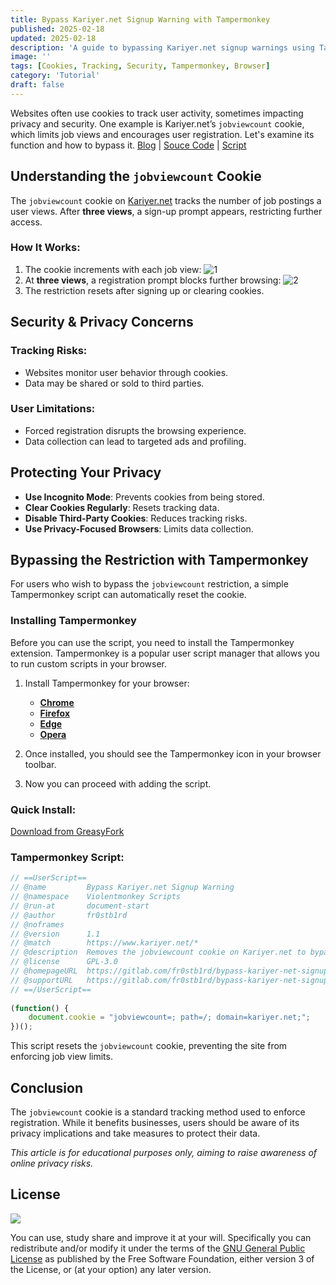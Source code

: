```yaml
---
title: Bypass Kariyer.net Signup Warning with Tampermonkey
published: 2025-02-18
updated: 2025-02-18
description: 'A guide to bypassing Kariyer.net signup warnings using Tampermonkey by understanding and managing cookies'
image: ''
tags: [Cookies, Tracking, Security, Tampermonkey, Browser]
category: 'Tutorial'
draft: false
---
```


Websites often use cookies to track user activity, sometimes impacting privacy and security. One example is Kariyer.net’s `jobviewcount` cookie, which limits job views and encourages user registration. Let's examine its function and how to bypass it. [Blog](https://fr0stb1rd.pages.dev/posts/Bypass-Kariyer.net-Signup-Warning/) \| [Souce Code](https://gitlab.com/fr0stb1rd/bypass-kariyer-net-signup-warning) \| [Script](https://greasyfork.org/tr/scripts/527319-bypass-kariyer-net-signup-warning)

## Understanding the `jobviewcount` Cookie

The `jobviewcount` cookie on [Kariyer.net](https://www.kariyer.net/) tracks the number of job postings a user views. After **three views**, a sign-up prompt appears, restricting further access.

### How It Works:
1. The cookie increments with each job view:
    ![1](https://i.ibb.co/YTVn8h9J/1.png)
2. At **three views**, a registration prompt blocks further browsing:
    ![2](https://i.ibb.co/kgMvz3KH/2.png)
3. The restriction resets after signing up or clearing cookies.

## Security & Privacy Concerns

### Tracking Risks:
- Websites monitor user behavior through cookies.
- Data may be shared or sold to third parties.

### User Limitations:
- Forced registration disrupts the browsing experience.
- Data collection can lead to targeted ads and profiling.

## Protecting Your Privacy

- **Use Incognito Mode**: Prevents cookies from being stored.
- **Clear Cookies Regularly**: Resets tracking data.
- **Disable Third-Party Cookies**: Reduces tracking risks.
- **Use Privacy-Focused Browsers**: Limits data collection.

## Bypassing the Restriction with Tampermonkey

For users who wish to bypass the `jobviewcount` restriction, a simple Tampermonkey script can automatically reset the cookie.

### Installing Tampermonkey

Before you can use the script, you need to install the Tampermonkey extension. Tampermonkey is a popular user script manager that allows you to run custom scripts in your browser.

1. Install Tampermonkey for your browser:
   - **[Chrome](https://chrome.google.com/webstore/detail/tampermonkey/dhdgffkkebhmkfjojejmpbldmpobfkfo)**
   - **[Firefox](https://addons.mozilla.org/en-US/firefox/addon/tampermonkey/)**
   - **[Edge](https://microsoftedge.microsoft.com/addons/detail/tampermonkey/dhdgffkkebhmkfjojejmpbldmpobfkfo)**
   - **[Opera](https://addons.opera.com/en/extensions/details/tampermonkey-beta/)**

2. Once installed, you should see the Tampermonkey icon in your browser toolbar.
3. Now you can proceed with adding the script.

### Quick Install:
[Download from GreasyFork](https://greasyfork.org/tr/scripts/527319-bypass-kariyer-net-signup-warning)

### Tampermonkey Script:

```javascript
// ==UserScript==
// @name         Bypass Kariyer.net Signup Warning
// @namespace    Violentmonkey Scripts
// @run-at       document-start
// @author       fr0stb1rd
// @noframes
// @version      1.1
// @match        https://www.kariyer.net/*
// @description  Removes the jobviewcount cookie on Kariyer.net to bypass job view limits
// @license      GPL-3.0
// @homepageURL  https://gitlab.com/fr0stb1rd/bypass-kariyer-net-signup-warning
// @supportURL   https://gitlab.com/fr0stb1rd/bypass-kariyer-net-signup-warning/-/issues
// ==/UserScript==
    
(function() {
    document.cookie = "jobviewcount=; path=/; domain=kariyer.net;";
})();
```

This script resets the `jobviewcount` cookie, preventing the site from enforcing job view limits.

## Conclusion

The `jobviewcount` cookie is a standard tracking method used to enforce registration. While it benefits businesses, users should be aware of its privacy implications and take measures to protect their data.

*This article is for educational purposes only, aiming to raise awareness of online privacy risks.*

## License

![](https://www.gnu.org/graphics/gplv3-127x51.png)

You can use, study share and improve it at your will. Specifically you can redistribute and/or modify it under the terms of the [GNU General Public License](https://www.gnu.org/licenses/gpl-3.0.html) as published by the Free Software Foundation, either version 3 of the License, or (at your option) any later version.

